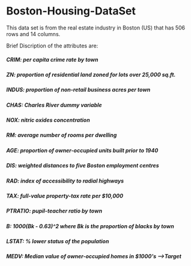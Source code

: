 # Boston-Housing-DataSet
This data set is from the real estate industry in Boston (US) that has 506 rows and 14 columns.

Brief Discription of the attributes are:

##### CRIM:    per capita crime rate by town
##### ZN:      proportion of residential land zoned for lots over 25,000 sq.ft.
##### INDUS:    proportion of non-retail business acres per town
##### CHAS: Charles River dummy variable 
##### NOX:      nitric oxides concentration 
##### RM:       average number of rooms per dwelling
##### AGE:      proportion of owner-occupied units built prior to 1940
##### DIS:      weighted distances to five Boston employment centres
##### RAD:      index of accessibility to radial highways
##### TAX:      full-value property-tax rate per $10,000
##### PTRATIO:  pupil-teacher ratio by town
##### B:        1000(Bk - 0.63)^2 where Bk is the proportion of blacks by town
##### LSTAT:    % lower status of the population
##### MEDV:     Median value of owner-occupied homes in $1000's -->Target
